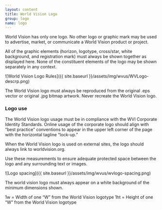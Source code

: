 ```yaml
---
layout: content
title: World Vision Logo
group: logo
name: logo
---
```

World Vision has only one logo. No other logo or graphic mark may be used to advertise, market, or communicate a World Vision product or project.

All of the graphic elements (horizon, logotype, cross/star, white background, and registration mark) must always be shown together as displayed here. None of the constituent elements of the logo may be shown separately in any context.

![World Vision Logo Rules]({{ site.baseurl }}/assets/img/wvus/WVLogo-descrp.png)

The World Vision logo must always be reproduced from the original .eps vector or original .jpg bitmap artwork. Never recreate the World Vision logo.

### Logo use

The World Vision logo usage must be in compliance with the WVI Corporate Identity Standards. Online usage of the corporate logo should align with “best practice” conventions to appear in the upper left corner of the page with the horizontal tagline “lock-up.”

When the World Vision logo is used on external sites, the logo should always link to worldvision.org.

Use these measurements to ensure adequate protected space between the logo and any surrounding text or images.


![Logo spacing]({{ site.baseurl }}/assets/img/wvus/wvlogo-spacing.png)

The world vision logo must always appear on a white background of the minimum dimensions shown.

1w = Width of one “W” from the World Vision logotype
1ht = Height of one “W” from the World Vision logotype



